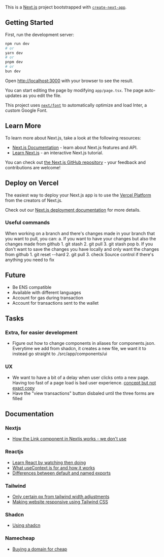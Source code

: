 This is a [Next.js](https://nextjs.org/) project bootstrapped with [`create-next-app`](https://github.com/vercel/next.js/tree/canary/packages/create-next-app).

## Getting Started

First, run the development server:

```bash
npm run dev
# or
yarn dev
# or
pnpm dev
# or
bun dev
```

Open [http://localhost:3000](http://localhost:3000) with your browser to see the result.

You can start editing the page by modifying `app/page.tsx`. The page auto-updates as you edit the file.

This project uses [`next/font`](https://nextjs.org/docs/basic-features/font-optimization) to automatically optimize and load Inter, a custom Google Font.

## Learn More

To learn more about Next.js, take a look at the following resources:

- [Next.js Documentation](https://nextjs.org/docs) - learn about Next.js features and API.
- [Learn Next.js](https://nextjs.org/learn) - an interactive Next.js tutorial.

You can check out [the Next.js GitHub repository](https://github.com/vercel/next.js/) - your feedback and contributions are welcome!

## Deploy on Vercel

The easiest way to deploy your Next.js app is to use the [Vercel Platform](https://vercel.com/new?utm_medium=default-template&filter=next.js&utm_source=create-next-app&utm_campaign=create-next-app-readme) from the creators of Next.js.

Check out our [Next.js deployment documentation](https://nextjs.org/docs/deployment) for more details.

### Useful commands

When working on a branch and there's changes made in your branch that you want to pull, you can:
a. If you want to have your changes but also the changes made from github
    1. git stash
    2. git pull
    3. git stash pop
b. If you don't want to save the changes you have locally and only want the changes from github
    1. git reset --hard
    2. git pull
    3. check Source control if there's anything you need to fix

## Future

- Be ENS compatible
- Available with different languages
- Account for gas during transaction
- Account for transactions sent to the wallet

## Tasks

### Extra, for easier development
- Figure out how to change components in aliases for components.json. Everytime we add from shadcn, it creates a new file, we want it to instead go straight to ./src/app/components/ui

### UX
- We want to have a bit of a delay when user clicks onto a new page. Having too fast of a page load is bad user experience. [concept but not exact copy](https://youtu.be/fx6KMItwJAw?si=DbZQkVOwmm5UW_gk)
- Have the "view transactions" button disbaled until the three forms are filled

## Documentation

### Nextjs
- [How the Link component in Nextjs works - we don't use <a href>](https://nextjs.org/docs/pages/api-reference/components/link)

### Reactjs
- [Learn React by watching then doing](https://v2.scrimba.com/learn-react-c0e)
- [What useContext is for and how it works](https://youtu.be/HYKDUF8X3qI?si=mTaO92BrpHHRAk59)
- [Differences between default and named exports](https://youtu.be/RMl-ystfzoY?si=-KFOzY5b5gRr_bof)

### Tailwind
- [Only certain px from tailwind width adjustments](https://tailwindcss.com/docs/width)
- [Making website responsive using Tailwind CSS](https://youtu.be/PuovsjZN11Y?si=8wMLdVxhjI_DBwKF)

### Shadcn
- [Using shadcn](https://youtu.be/ABbww4CFQSo?si=JDVDMJ15UXTd_aAH)

### Namecheap
- [Buying a domain for cheap](https://youtu.be/a2Jh00ZXYrc?si=baS2DUxaM8zTL4Ah)
